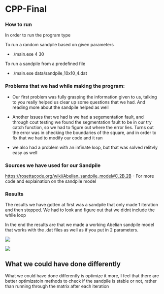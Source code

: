 # CPP-Final
### How to run

In order to run the program type

To run a random sandpile based on given parameters
* ./main.exe 4 30 

To run a sandpile from a predefined file

* ./main.exe data/sandpile_10x10_4.dat 



### Problems that we had while making the program:

* Our first problem was fully grasping the information given to us, talking to you really helped us clear up some questions that we had. And reading more about the sandpile helped as well
* Another issues that we had is we had a segementation fault, and through cout testing we found the segmentation fault to be in our try catch function, so we had to figure out
where the error lies. Turns out the error was in checking the boundaries of the square, and in order to fix that we had to modify our code and it ran

* we also had a problem with an infinate loop, but that was solved relitvly easy as well




### Sources we have used for our Sandpile
https://rosettacode.org/wiki/Abelian_sandpile_model#C.2B.2B - For more code and explaination on the sandpile model


### Results

The results we have gotten at first was a sandpile that only made 1 iteration and then stopped. We had to look and figure out that we didnt include the while loop

In the end the results are that we made a working Abelian sandpile model that works with the .dat  files as well as if you put in 2 parameters. 

![](https://im3.ezgif.com/tmp/ezgif-3-f45f8df40909.gif)

![](https://im3.ezgif.com/tmp/ezgif-3-3d35447945df.gif)

## What we could have done differently

What we could have done differently is optimize it more, I feel that there are better optimizatoin methods to check if the sandpile is stable or not, rather than running through the matrix after each iteration


